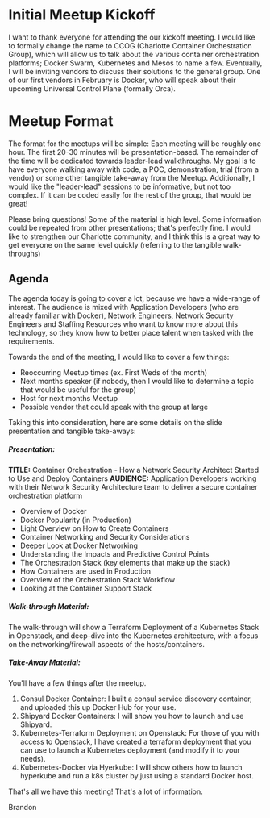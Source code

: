 # Initial Meetup Kickoff

I want to thank everyone for attending the our kickoff meeting. I would like to formally change the name to CCOG (Charlotte Container Orchestration Group), which will allow us to talk about the various container orchestration platforms; Docker Swarm, Kubernetes and Mesos to name a few. Eventually, I will be inviting vendors to discuss their solutions to the general group. One of our first vendors in February is Docker, who will speak about their upcoming Universal Control Plane (formally Orca).

# Meetup Format

The format for the meetups will be simple:
Each meeting will be roughly one hour. The first 20-30 minutes will be presentation-based. The remainder of the time will be dedicated towards leader-lead walkthroughs. My goal is to have everyone walking away with code, a POC, demonstration, trial (from a vendor) or some other tangible take-away from the Meetup. Additionally, I would like the "leader-lead" sessions to be informative, but not too complex. If it can be coded easily for the rest of the group, that would be great!

Please bring questions! Some of the material is high level. Some information could be repeated from other presentations; that's perfectly fine. I would like to strengthen our Charlotte community, and I think this is a great way to get everyone on the same level quickly (referring to the tangible walk-throughs)

## Agenda

The agenda today is going to cover a lot, because we have a wide-range of interest. The audience is mixed with Application Developers (who are already familiar with Docker), Network Engineers, Network Security Engineers and Staffing Resources who want to know more about this technology, so they know how to better place talent when tasked with the requirements.

Towards the end of the meeting, I would like to cover a few things:
* Reoccurring Meetup times (ex. First Weds of the month)
* Next months speaker (if nobody, then I would like to determine a topic that would be useful for the group)
* Host for next months Meetup
* Possible vendor that could speak with the group at large

Taking this into consideration, here are some details on the slide presentation and tangible take-aways:

##### Presentation:
**TITLE:** Container Orchestration - How a Network Security Architect Started to Use and Deploy Containers
**AUDIENCE:** Application Developers working with their Network Security Architecture team to deliver a secure container orchestration platform

* Overview of Docker
* Docker Popularity (in Production)
* Light Overview on How to Create Containers
* Container Networking and Security Considerations
 * Deeper Look at Docker Networking
 * Understanding the Impacts and Predictive Control Points
* The Orchestration Stack (key elements that make up the stack)
* How Containers are used in Production
* Overview of the Orchestration Stack Workflow
* Looking at the Container Support Stack

##### Walk-through Material:
The walk-through will show a Terraform Deployment of a Kubernetes Stack in Openstack, and deep-dive into the Kubernetes architecture, with a focus on the networking/firewall aspects of the hosts/containers.

##### Take-Away Material:
You'll have a few things after the meetup.
1. Consul Docker Container: I built a consul service discovery container, and uploaded this up Docker Hub for your use.
2. Shipyard Docker Containers: I will show you how to launch and use Shipyard.
3. Kubernetes-Terraform Deployment on Openstack: For those of you with access to Openstack, I have created a terraform deployment that you can use to launch a Kubernetes deployment (and modify it to your needs).
4. Kubernetes-Docker via Hyerkube: I will show others how to launch hyperkube and run a k8s cluster by just using a standard Docker host.

That's all we have this meeting! That's a lot of information.

Brandon
